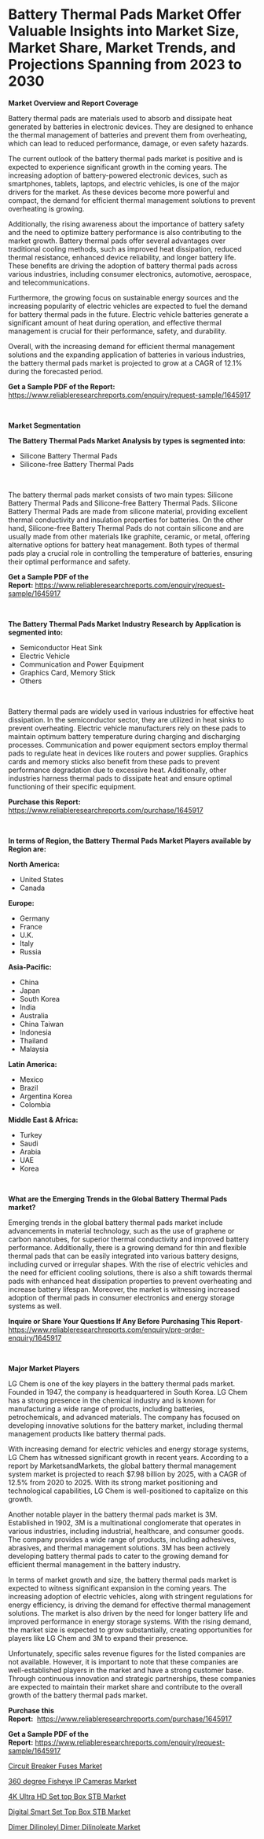 <p><h1>Battery Thermal Pads Market Offer Valuable Insights into Market Size, Market Share, Market Trends, and Projections Spanning from 2023 to 2030</h1></p><p><strong>Market Overview and Report Coverage</strong></p>
<p><p>Battery thermal pads are materials used to absorb and dissipate heat generated by batteries in electronic devices. They are designed to enhance the thermal management of batteries and prevent them from overheating, which can lead to reduced performance, damage, or even safety hazards.</p><p>The current outlook of the battery thermal pads market is positive and is expected to experience significant growth in the coming years. The increasing adoption of battery-powered electronic devices, such as smartphones, tablets, laptops, and electric vehicles, is one of the major drivers for the market. As these devices become more powerful and compact, the demand for efficient thermal management solutions to prevent overheating is growing.</p><p>Additionally, the rising awareness about the importance of battery safety and the need to optimize battery performance is also contributing to the market growth. Battery thermal pads offer several advantages over traditional cooling methods, such as improved heat dissipation, reduced thermal resistance, enhanced device reliability, and longer battery life. These benefits are driving the adoption of battery thermal pads across various industries, including consumer electronics, automotive, aerospace, and telecommunications.</p><p>Furthermore, the growing focus on sustainable energy sources and the increasing popularity of electric vehicles are expected to fuel the demand for battery thermal pads in the future. Electric vehicle batteries generate a significant amount of heat during operation, and effective thermal management is crucial for their performance, safety, and durability.</p><p>Overall, with the increasing demand for efficient thermal management solutions and the expanding application of batteries in various industries, the battery thermal pads market is projected to grow at a CAGR of 12.1% during the forecasted period.</p></p>
<p><strong>Get a Sample PDF of the Report:</strong> <a href="https://www.reliableresearchreports.com/enquiry/request-sample/1645917">https://www.reliableresearchreports.com/enquiry/request-sample/1645917</a></p>
<p>&nbsp;</p>
<p><strong>Market Segmentation</strong></p>
<p><strong>The Battery Thermal Pads Market Analysis by types is segmented into:</strong></p>
<p><ul><li>Silicone Battery Thermal Pads</li><li>Silicone-free Battery Thermal Pads</li></ul></p>
<p>&nbsp;</p>
<p><p>The battery thermal pads market consists of two main types: Silicone Battery Thermal Pads and Silicone-free Battery Thermal Pads. Silicone Battery Thermal Pads are made from silicone material, providing excellent thermal conductivity and insulation properties for batteries. On the other hand, Silicone-free Battery Thermal Pads do not contain silicone and are usually made from other materials like graphite, ceramic, or metal, offering alternative options for battery heat management. Both types of thermal pads play a crucial role in controlling the temperature of batteries, ensuring their optimal performance and safety.</p></p>
<p><strong>Get a Sample PDF of the Report:</strong>&nbsp;<a href="https://www.reliableresearchreports.com/enquiry/request-sample/1645917">https://www.reliableresearchreports.com/enquiry/request-sample/1645917</a></p>
<p>&nbsp;</p>
<p><strong>The Battery Thermal Pads Market Industry Research by Application is segmented into:</strong></p>
<p><ul><li>Semiconductor Heat Sink</li><li>Electric Vehicle</li><li>Communication and Power Equipment</li><li>Graphics Card, Memory Stick</li><li>Others</li></ul></p>
<p>&nbsp;</p>
<p><p>Battery thermal pads are widely used in various industries for effective heat dissipation. In the semiconductor sector, they are utilized in heat sinks to prevent overheating. Electric vehicle manufacturers rely on these pads to maintain optimum battery temperature during charging and discharging processes. Communication and power equipment sectors employ thermal pads to regulate heat in devices like routers and power supplies. Graphics cards and memory sticks also benefit from these pads to prevent performance degradation due to excessive heat. Additionally, other industries harness thermal pads to dissipate heat and ensure optimal functioning of their specific equipment.</p></p>
<p><strong>Purchase this Report:</strong>&nbsp; <a href="https://www.reliableresearchreports.com/purchase/1645917">https://www.reliableresearchreports.com/purchase/1645917</a></p>
<p>&nbsp;</p>
<p><strong>In terms of Region, the Battery Thermal Pads Market Players available by Region are:</strong></p>
<p>
    <p> <strong> North America: </strong>
        <ul>
            <li>United States</li>
            <li>Canada</li>
        </ul>
        </p> 
    <p> <strong> Europe: </strong>
        <ul>
            <li>Germany</li>
            <li>France</li>
            <li>U.K.</li>
            <li>Italy</li>
            <li>Russia</li>
        </ul>
        </p> 
    <p> <strong> Asia-Pacific: </strong>
        <ul>
            <li>China</li>
            <li>Japan</li>
            <li>South Korea</li>
            <li>India</li>
            <li>Australia</li>
            <li>China Taiwan</li>
            <li>Indonesia</li>
            <li>Thailand</li>
            <li>Malaysia</li>
        </ul>
        </p> 
    <p> <strong> Latin America: </strong>
        <ul>
            <li>Mexico</li>
            <li>Brazil</li>
            <li>Argentina Korea</li>
            <li>Colombia</li>
        </ul>
        </p> 
    <p> <strong> Middle East & Africa: </strong>
        <ul>
            <li>Turkey</li>
            <li>Saudi</li>
            <li>Arabia</li>
            <li>UAE</li>
            <li>Korea</li>
        </ul>
    </p>
    </p>
<p>&nbsp;</p>
<p><strong>What are the Emerging Trends in the Global Battery Thermal Pads market?</strong></p>
<p><p>Emerging trends in the global battery thermal pads market include advancements in material technology, such as the use of graphene or carbon nanotubes, for superior thermal conductivity and improved battery performance. Additionally, there is a growing demand for thin and flexible thermal pads that can be easily integrated into various battery designs, including curved or irregular shapes. With the rise of electric vehicles and the need for efficient cooling solutions, there is also a shift towards thermal pads with enhanced heat dissipation properties to prevent overheating and increase battery lifespan. Moreover, the market is witnessing increased adoption of thermal pads in consumer electronics and energy storage systems as well.</p></p>
<p><strong>Inquire or Share Your Questions If Any Before Purchasing This Report</strong>- <a href="https://www.reliableresearchreports.com/enquiry/pre-order-enquiry/1645917">https://www.reliableresearchreports.com/enquiry/pre-order-enquiry/1645917</a></p>
<p>&nbsp;</p>
<p><strong>Major Market Players</strong></p>
<p><p>LG Chem is one of the key players in the battery thermal pads market. Founded in 1947, the company is headquartered in South Korea. LG Chem has a strong presence in the chemical industry and is known for manufacturing a wide range of products, including batteries, petrochemicals, and advanced materials. The company has focused on developing innovative solutions for the battery market, including thermal management products like battery thermal pads.</p><p>With increasing demand for electric vehicles and energy storage systems, LG Chem has witnessed significant growth in recent years. According to a report by MarketsandMarkets, the global battery thermal management system market is projected to reach $7.98 billion by 2025, with a CAGR of 12.5% from 2020 to 2025. With its strong market positioning and technological capabilities, LG Chem is well-positioned to capitalize on this growth.</p><p>Another notable player in the battery thermal pads market is 3M. Established in 1902, 3M is a multinational conglomerate that operates in various industries, including industrial, healthcare, and consumer goods. The company provides a wide range of products, including adhesives, abrasives, and thermal management solutions. 3M has been actively developing battery thermal pads to cater to the growing demand for efficient thermal management in the battery industry.</p><p>In terms of market growth and size, the battery thermal pads market is expected to witness significant expansion in the coming years. The increasing adoption of electric vehicles, along with stringent regulations for energy efficiency, is driving the demand for effective thermal management solutions. The market is also driven by the need for longer battery life and improved performance in energy storage systems. With the rising demand, the market size is expected to grow substantially, creating opportunities for players like LG Chem and 3M to expand their presence.</p><p>Unfortunately, specific sales revenue figures for the listed companies are not available. However, it is important to note that these companies are well-established players in the market and have a strong customer base. Through continuous innovation and strategic partnerships, these companies are expected to maintain their market share and contribute to the overall growth of the battery thermal pads market.</p></p>
<p><strong>Purchase this Report:</strong>&nbsp;&nbsp;<a href="https://www.reliableresearchreports.com/purchase/1645917">https://www.reliableresearchreports.com/purchase/1645917</a></p>
<p></p>
<p><strong>Get a Sample PDF of the Report:</strong>&nbsp;<a href="https://www.reliableresearchreports.com/enquiry/request-sample/1645917">https://www.reliableresearchreports.com/enquiry/request-sample/1645917</a></p>
<p><p><a href="https://medium.com/@jeromekling1967/circuit-breaker-fuses-market-competitive-analysis-market-trends-and-forecast-to-2030-ba7f6c5dfc04">Circuit Breaker Fuses Market</a></p><p><a href="https://medium.com/@jazminjones30/360-degree-fisheye-ip-cameras-market-trends-forecast-and-competitive-analysis-to-2030-ac1f06797aa8">360 degree Fisheye IP Cameras Market</a></p><p><a href="https://medium.com/@terrellconn/4k-ultra-hd-set-top-box-stb-market-report-reveals-the-latest-trends-and-growth-opportunities-of-a623fe75f841">4K Ultra HD Set top Box STB Market</a></p><p><a href="https://medium.com/@andrewhills1925/digital-smart-set-top-box-stb-market-research-report-its-history-and-forecast-2023-to-2030-5eca7ad02bda">Digital Smart Set Top Box STB Market</a></p><p><a href="https://medium.com/@sanjubabarp23/dimer-dilinoleyl-dimer-dilinoleate-market-trends-forecast-and-competitive-analysis-to-2030-b1844c2926a1">Dimer Dilinoleyl Dimer Dilinoleate Market</a></p></p>